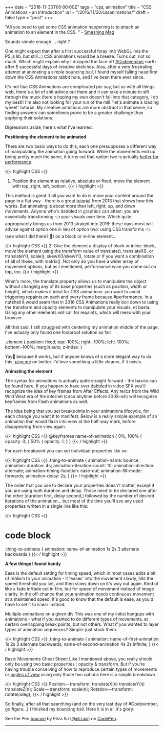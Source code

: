 +++
date = "2016-11-30T00:00:00Z"
tags = "css, animation"
title = "CSS Animations - an Introduction"
url = "/2016/11/30/cssanimations/"
draft = false
type = "post"
+++

"All you need to get some CSS animation happening is to attach an animation to an element in the CSS. " - [Smashing Mag](https://www.smashingmagazine.com/2011/09/the-guide-to-css-animation-principles-and-examples/)

Sounds simple enough ... right ?

One might expect that after a first successful foray into WebGL (via the P5.js lib, but still...) CSS animations would be a breeze. Turns out, not so much. Which might explain why I dropped the face off [#Codevember](http://codevember.xyz/) earth after 5 successful days of creative sketches. Alas, after a very frustrating attempt at animating a simple bouncing ball, I found myself falling head first down the CSS Animations rabbit hole, and I've been there ever since.

It's not that CSS Animations are complicated per say, but as with all things web, there's a lot of shit advice out there and it can take a minute to sift through the muck (here's hoping my own doesn't fall into that category, I do my best!) I'm also not looking for your run of the mill "let's animate a loading wheel" tutorial. My creative ambitions are more abstract in that sense, so finding answers can sometimes prove to be a greater challenge than applying their solutions.

Digressions aside, here's what I've learned:

__Positioning the element to be animated__

There are two basic ways to do this, each one presupposes a different way of manipulating the animation going forward. While the movements end up being pretty much the same, it turns out that option two is actually [better for performance](http://paulirish.com/2012/why-moving-elements-with-translate-is-better-than-posabs-topleft).

{{< highlight CSS >}}
1. Position the element as relative, absolute or fixed, move the element with top, right, left, bottom.
{{< / highlight >}}

This method is great if all you want to do is move your content around the page in a flat way - there is a great [tutorial](https://css-tricks.com/video-screencasts/97-intro-to-css-animations/) from 2013 that shows how this works. But animating is about more than left, right, up, and down movements. Anyone who's dabbled in graphics can attest: you are essentially transforming 👈 your visuals over time. Which quite appropriately brings us from 2013 straight into 2016: these days most will advise against option one in lieu of option two: using CSS transforms 👈 (see what I did there? 😬) on a block or in-line element...

{{< highlight CSS >}}
2. Give the element a display of block or inline-block, move the element using the transform value of
translate(), translateX(), or translateY(), scale(), skewX()/skewY(), rotate or if you want a
combination of all of these, with matrix(). Not only do you have a wider array of movement options,
but as I mentioned, performance wise you come out on top, too.
{{< / highlight >}}

What's more, the translate property allows us to manipulate the object without changing any of its base properties (such as position, width or height), which makes it ideal for CSS animations: you want to avoid triggering repaints on each and every frame because #performance. In a nutshell it would seem that  in 2016 CSS Animations really boil down to using the transform and opacity elements to manipulate your visuals, et basta. Using any other elements will call for repaints, which will mess with your browser.

All that said, I still struggled with centering my animation middle of the page. I've actually only found one foolproof solution so far:

.element {
	position: fixed;
	top:-100%; right:-100%; left:-100%; bottom:-100%;
	margin:auto;
	z-index:
}

Yay🎉 because it works, but if anyone knows of a  more elegant way to do this, [ping me](https://twitter.com/iamelizasj) on twitter. I'd love something a little cleaner, if it exists.

__Animating the element__

The syntax for animations is actually quite straight forward - the basics can be found [here](https://css-tricks.com/snippets/css/keyframe-animation-syntax/). If you happen to have ever dabbled in video SFX you'll recognize the idea of key frames from After Effects. Any relics from the Wild Wild West era of the internet  (circa anytime before 2008-ish) will recognize keyframes from Flash animations as well.

The idea being that you set breakpoints in your animations lifecycle,  for each change you want it to manifest. Below is a really simple example of an animation that would flash into view at the half-way mark, before disappearing from view again.

{{< highlight CSS >}}
@keyframes name-of-animation {
  0%, 100%   { opacity: 0; }
  50% { opacity: 1; }
}
{{< / highlight >}}

For each breakpoint you can set individual properties like so:

{{< highlight CSS >}}
.thing-to-animate {
 animation-name: bounce;
 animation-duration: 4s;
 animation-iteration-count: 10;
 animation-direction: alternate;
 animation-timing-function: ease-out;
 animation-fill-mode: forwards;
 animation-delay: 2s;
}
{{< / highlight >}}

The order that you use to declare your properties doesn't matter,  except if you are using both duration and delay. Those need to be declared one after the other (duration first, delay second,) followed by the number of desired iterations of the animation... but most of the time you'll see any used properties written in a single line like this:

{{< highlight CSS >}}
# code block
.thing-to-animate {
	animation: name-of-animation 1s 2s 3 alternate backwards
}
{{< / highlight >}}

__A few things I found handy__

Ease is the default setting for timing speed, which in most cases adds a bit of realism to your animation - it 'eases' into the movement slowly, hits the speed threshold you set, and then slows down on it's way out again. Kind of like a fade in/fade out in film, but for speed of movement instead of image clarity. In the off-chance that your animation needs continuous movement at a maintained speed, it's good to know that the default is ease, as you'd have to set it to linear instead.

Multiple animations on a given div
This was one of my initial hangups with animations - what if you wanted to do different types of movements, at certain overlapping break points, but not others. What if you wanted to layer types of animation sequences? Simple: just stack them.


{{< highlight CSS >}}
.thing-to-animate {
   animation:
      name-of-first-animation 1s 2s 3 alternate backwards,
      name-of-second-animation 4s 2s  infinite;
}
{{< / highlight >}}

Basic Movements Cheat Sheet:
Like I mentioned above, you really should only be using two basic properties : opacity & transform. But if you're having trouble conceiving of how to reproduce certain types of movements or [angles of view](http://desandro.github.io/3dtransforms/examples/transforms-01-functions.html) using only those two options here is a simple breakdown :

{{< highlight CSS >}}
Position — transform: translateX(n) translateY(n) translateZ(n);
Scale — transform: scale(n);
Rotation — transform: rotate(ndeg);
{{< / highlight >}}

So finally, after all that searching (and on the very last day of #Codevember, go figure...) I finished my bouncing ball. Here it is in all it's glory:

<p data-height="600" data-theme-id="light" data-slug-hash="woqgmw" data-default-tab="result" data-user="elizasj" data-embed-version="2" data-pen-title="bounce" class="codepen">See the Pen <a href="http://codepen.io/elizasj/pen/woqgmw/">bounce</a> by Eliza SJ (<a href="http://codepen.io/elizasj">@elizasj</a>) on <a href="http://codepen.io">CodePen</a>.</p>
<script src="https://production-assets.codepen.io/assets/embed/ei.js"></script>

---
